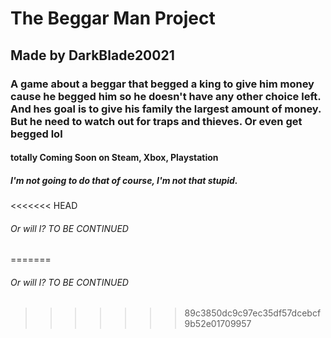 # The Beggar Man Project
## Made by DarkBlade20021
### A game about a beggar that begged a king to give him money cause he begged him so he doesn't have any other choice left. And hes goal is to give his family the largest amount of money. But he need to watch out for traps and thieves. Or even get begged lol
#### totally Coming Soon on Steam, Xbox, Playstation
##### I'm not going to do that of course, I'm not that stupid.
<<<<<<< HEAD
###### Or will I?   TO BE CONTINUED
=======
###### Or will I?   TO BE CONTINUED
>>>>>>> 89c3850dc9c97ec35df57dcebcf9b52e01709957
